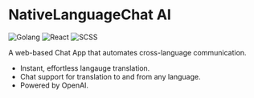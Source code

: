# NativeLanguageChat AI
![Golang](https://img.shields.io/badge/Golang-deepskyblue)
![React](https://img.shields.io/badge/React-dodgerblue)
![SCSS](https://img.shields.io/badge/SCSS-blue)

A web-based Chat App that automates cross-language communication.
* Instant, effortless langauge translation.
* Chat support for translation to and from any language.
* Powered by OpenAI.



